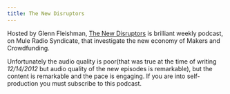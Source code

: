 ```yaml
---
title: The New Disruptors
---
```

Hosted by Glenn Fleishman, [The New Disruptors](http://www.muleradio.net/newdisruptors/) is brilliant weekly podcast, on Mule Radio Syndicate, that investigate the new economy of Makers and Crowdfunding.

Unfortunately the audio quality is poor(that was true at the time of writing *12/14/2012* but audio quality of the new episodes is remarkable), but the content is remarkable and the pace is engaging. If you are into self-production you must subscribe to this podcast.